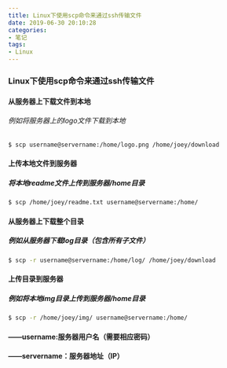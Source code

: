 ```yaml
---
title: Linux下使用scp命令来通过ssh传输文件
date: 2019-06-30 20:10:28
categories:
- 笔记
tags:
- Linux
---
```

### Linux下使用scp命令来通过ssh传输文件



####  从服务器上下载文件到本地

###### 例如将服务器上的logo文件下载到本地

```bash
$ scp username@servername:/home/logo.png /home/joey/download
```



#### 上传本地文件到服务器

##### 将本地readme文件上传到服务器/home目录

```bash
$ scp /home/joey/readme.txt username@servername:/home/
```



#### 从服务器上下载整个目录

##### 例如从服务器下载log目录（包含所有子文件）

```bash
$ scp -r username@servername:/home/log/ /home/joey/download
```



#### 上传目录到服务器

##### 例如将本地img目录上传到服务器/home目录

```bash
$ scp -r /home/joey/img/ username@servername:/home/
```



#### ——username:服务器用户名（需要相应密码）

#### ——servername：服务器地址（IP）